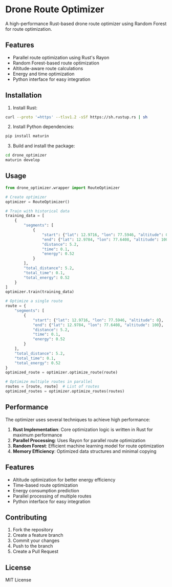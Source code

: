 # Drone Route Optimizer

A high-performance Rust-based drone route optimizer using Random Forest for route optimization.

## Features

- Parallel route optimization using Rust's Rayon
- Random Forest-based route optimization
- Altitude-aware route calculations
- Energy and time optimization
- Python interface for easy integration

## Installation

1. Install Rust:
```bash
curl --proto '=https' --tlsv1.2 -sSf https://sh.rustup.rs | sh
```

2. Install Python dependencies:
```bash
pip install maturin
```

3. Build and install the package:
```bash
cd drone_optimizer
maturin develop
```

## Usage

```python
from drone_optimizer.wrapper import RouteOptimizer

# Create optimizer
optimizer = RouteOptimizer()

# Train with historical data
training_data = [
    {
        "segments": [
            {
                "start": {"lat": 12.9716, "lon": 77.5946, "altitude": 0},
                "end": {"lat": 12.9784, "lon": 77.6408, "altitude": 100},
                "distance": 5.2,
                "time": 0.1,
                "energy": 0.52
            }
        ],
        "total_distance": 5.2,
        "total_time": 0.1,
        "total_energy": 0.52
    }
]
optimizer.train(training_data)

# Optimize a single route
route = {
    "segments": [
        {
            "start": {"lat": 12.9716, "lon": 77.5946, "altitude": 0},
            "end": {"lat": 12.9784, "lon": 77.6408, "altitude": 100},
            "distance": 5.2,
            "time": 0.1,
            "energy": 0.52
        }
    ],
    "total_distance": 5.2,
    "total_time": 0.1,
    "total_energy": 0.52
}
optimized_route = optimizer.optimize_route(route)

# Optimize multiple routes in parallel
routes = [route, route]  # List of routes
optimized_routes = optimizer.optimize_routes(routes)
```

## Performance

The optimizer uses several techniques to achieve high performance:

1. **Rust Implementation**: Core optimization logic is written in Rust for maximum performance
2. **Parallel Processing**: Uses Rayon for parallel route optimization
3. **Random Forest**: Efficient machine learning model for route optimization
4. **Memory Efficiency**: Optimized data structures and minimal copying

## Features

- Altitude optimization for better energy efficiency
- Time-based route optimization
- Energy consumption prediction
- Parallel processing of multiple routes
- Python interface for easy integration

## Contributing

1. Fork the repository
2. Create a feature branch
3. Commit your changes
4. Push to the branch
5. Create a Pull Request

## License

MIT License 